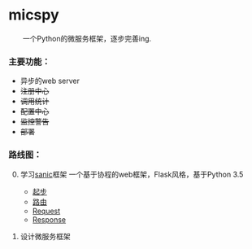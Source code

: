 # micspy
&emsp;&emsp;一个Python的微服务框架，逐步完善ing.

### 主要功能：
- 异步的web server
- ~~注册中心~~
- ~~调用统计~~
- ~~配置中心~~
- ~~监控警告~~
- ~~部署~~

### 路线图：
0. 学习[sanic][1]框架 一个基于协程的web框架，Flask风格，基于Python 3.5
   - [起步](./example/sanic/getted_started.md)
   - [路由](./example/sanic/routing.md)
   - [Request](./example/sanic/request_data.md)
   - [Response](./example/sanic/response.md)

0. 设计微服务框架

[1]: https://github.com/channelcat/sanic "sanic"